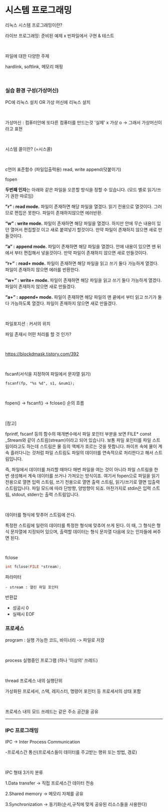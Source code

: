 # 시스템 프로그래밍

리눅스 시스템 프로그래밍이란?

라이브 프로그래밍: 준비된 예제 x 빈파일에서 구현 & 테스트

<br>

파일에 대한 다양한 주제 

hardlink, softlink, 메모리 매핑

<br>

### 실습 환경 구성(가상머신)

PC에 리눅스 설치 OR 가상 머신에 리눅스 설치

<br>

가상머신 : 컴퓨터안에 또다른 컴퓨터를 만드는것 '실제' x 가상 o -> 그래서 가상머신이라고 표현

<br>

시스템 콜이란? (=시스콜)



<br>

c언어 표준함수 (파일입출력용) read, write append(덧붙이기)

fopen

**두번째 인자**는 아래와 같은 파일을 오픈할 방식을 정할 수 있습니다. (모드 별로 읽기/쓰기 권한 따로임)



**"r" : read mode.** 파일이 존재하면 해당 파일을 열겠다. 읽기 전용으로 열것이다. 그러므로 편집은 못한다. 파일이 존재하지않으면 에러반환.

**“w” : write mode.** 파일이 존재하면 해당 파일을 열겠다. 하지만 안에 무슨 내용이 있던 열어서 편집할것 이고 새로 붙여넣기 할것이다. 만약 파일이 존재하지 않으면 새로 만들것이다.

**“a” :** **append mode.** 파일이 존재하면 해당 파일을 열겠다. 안에 내용이 있으면 맨 뒤에서 부터 편집해서 넣을것이다. 만약 파일이 존재하지 않으면 새로 만들것이다.

**“r+”** **:** **read+ mode.** 파일이 존재하면 해당 파일을 읽고 쓰기 둘다 가능하게 열겠다. 파일이 존재하지 않으면 에러를 반환한다.

**“w+” :** **write+ mode.** 파일이 존재하면 해당 파일을 읽고 쓰기 둘다 가능하게 열겠다. 파일이 존재하지 않으면 새로 만들겠다.

**“a+” :** **append+ mode.** 파일이 존재하면 해당 파일의 맨 끝에서 부터 읽고 쓰기가 둘다 가능하도록 열겠다. 파일이 존재하지 않으면 새로 만들겠다.

<br>

파일포지션 : 커서의 위치

파일 존재시 어떤 처리를 할 것 인가?

<br>

https://blockdmask.tistory.com/392 

<br>

fscanf(서식을 지정하여 파일에서 문자열 읽기)

```
fscanf(fp, "%s %d", s1, &num1);
```

<br>

fopen() -> fscanf() -> fclose() 순의 흐름

<br>

[참고]

fprintf, fscanf 등의 함수의 매개변수에서 파일 포인터 부분을 보면 FILE* const _Stream와 같이 스트림(stream)이라고 되어 있습니다. 보통 파일 포인터를 파일 스트림이라고도 하는데 스트림은 물 등의 액체가 흐르는 것을 뜻합니다. 파이프 속에 물이 계속 흘러다니는 것처럼 파일 스트림도 파일의 데이터를 연속적으로 처리한다고 해서 스트림입니다.

즉, 파일에서 데이터를 처리할 때마다 매번 파일을 여는 것이 아니라 파일 스트림을 한 번 생성해서 계속 데이터를 쓰거나 가져오는 방식이죠. 여기서 fopen으로 파일을 읽기 전용으로 열면 입력 스트림, 쓰기 전용으로 열면 출력 스트림, 읽기/쓰기로 열면 입출력 스트림입니다. 파일 모드에 따라 단방향, 양방향이 되죠. 마찬가지로 stdin은 입력 스트림, stdout, stderr는 출력 스트림입니다.

<br>

데이터를 형식에 맞추어 스트림에 쓴다.

특정한 스트림에 일련의 데이터를 특정한 형식에 맞추어 쓰게 된다. 이 때, 그 형식은 형식 문자열에 지정되어 있으며, 출력할 데이터는 형식 문자열 다음에 오는 인자들에 써주면 된다.

<br>

fclose

```c
int fclose(FILE *stream);
```

파라미터

	- stream : 열린 파일 포인터

반환값

- 성공시 0
- 실패시 EOF







### 프로세스

program : 실행 가능한 코드, 바이너리    -> 파일로 저장

<br>

process 실행중인 프로그램 (하나 ‘이상의’ 쓰레드)

<br>

thread 프로세스 내의 실행단위

가상화된 프로세서, 스택, 레지스터, 명령어 포인터 등 프로세서의 상태 포함

<br>

프로세스 내의 모드 쓰레드는 같은 주소 공간을 공유





----

### IPC 프로그래밍

IPC -> Inter Process Communication

-프로세스간 통신(프로세스들이 데이터를 주고받는 행위 또는 방법, 경로)

<br>

IPC 형태 3가지 분류

1.Data transfer -> 직접 프로세스간 데이터 전송

2.Shared memory -> 메모리 자체를 공유

3.Synchronization -> 동기화(순서,규칙에 맞게 공유된 리소스들을 사용한다)